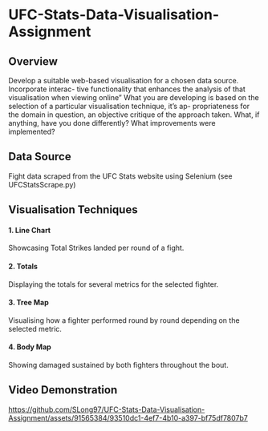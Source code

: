 # UFC-Stats-Data-Visualisation-Assignment

## Overview

Develop a suitable web-based visualisation for a chosen data source. Incorporate interac-
tive functionality that enhances the analysis of that visualisation when viewing online” What
you are developing is based on the selection of a particular visualisation technique, it’s ap-
propriateness for the domain in question, an objective critique of the approach taken. What,
if anything, have you done differently? What improvements were implemented?

## Data Source

Fight data scraped from the UFC Stats website using Selenium (see UFCStatsScrape.py)

## Visualisation Techniques

#### 1. Line Chart

Showcasing Total Strikes landed per round of a fight.

#### 2. Totals

Displaying the totals for several metrics for the selected fighter.

#### 3. Tree Map

Visualising how a fighter performed round by round depending on the selected metric.

#### 4. Body Map

Showing damaged sustained by both fighters throughout the bout.

## Video Demonstration

https://github.com/SLong97/UFC-Stats-Data-Visualisation-Assignment/assets/91565384/93510dc1-4ef7-4b10-a397-bf75df7807b7

